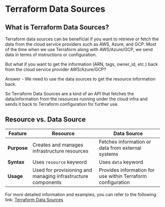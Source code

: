 # Terraform Data Sources

## What is Terraform Data Sources?

Terraform data sources can be beneficial if you want to retrieve or fetch the data from the cloud service providers such as AWS, Azure, and GCP. Most of the time when we use Terraform along with AWS/Azure/GCP, we send data in terms of instructions or configuration.

But what if you want to get the information (ARN, tags, owner_id, etc.) back from the cloud service provider AWS/Azure/GCP?

Answer - We need to use the data sources to get the resource information back.

So Terraform Data Sources are a kind of an API that fetches the data/information from the resources running under the cloud infra and sends it back to Terraform configuration for further use.

## Resource vs. Data Source

| Feature             | Resource                                                     | Data Source                                                |
|---------------------|--------------------------------------------------------------|------------------------------------------------------------|
| **Purpose**         | Creates and manages infrastructure resources                 | Fetches information or data from external systems         |
| **Syntax**          | Uses `resource` keyword                                      | Uses `data` keyword                                        |
| **Usage**           | Used for provisioning and managing infrastructure components| Provides information for use within Terraform configuration|

For more detailed information and examples, you can refer to the following link: [Terraform Data Sources](https://jhooq.com/terraform-data-sources/)
